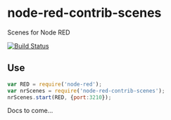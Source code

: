 # node-red-contrib-scenes

Scenes for Node RED

[![Build Status](https://travis-ci.org/denwilliams/node-red-contrib-scenes.svg?branch=master)](https://travis-ci.org/denwilliams/node-red-contrib-scenes)

## Use

```js
var RED = require('node-red');
var nrScenes = require('node-red-contrib-scenes');
nrScenes.start(RED, {port:3210});
```

Docs to come...
